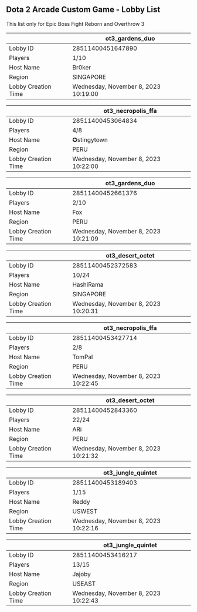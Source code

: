 ## Dota 2 Arcade Custom Game - Lobby List

This list only for Epic Boss Fight Reborn and Overthrow 3

|  | ot3_gardens_duo |
| ------ | ------ |
| Lobby ID | 28511400451647890 |
| Players | 1/10 |
| Host Name | Br0ker |
| Region | SINGAPORE |
| Lobby Creation Time | Wednesday, November 8, 2023 10:19:00 |


|  | ot3_necropolis_ffa |
| ------ | ------ |
| Lobby ID | 28511400453064834 |
| Players | 4/8 |
| Host Name | ✪stingytown |
| Region | PERU |
| Lobby Creation Time | Wednesday, November 8, 2023 10:22:00 |


|  | ot3_gardens_duo |
| ------ | ------ |
| Lobby ID | 28511400452661376 |
| Players | 2/10 |
| Host Name | Fox |
| Region | PERU |
| Lobby Creation Time | Wednesday, November 8, 2023 10:21:09 |


|  | ot3_desert_octet |
| ------ | ------ |
| Lobby ID | 28511400452372583 |
| Players | 10/24 |
| Host Name | HashiRama |
| Region | SINGAPORE |
| Lobby Creation Time | Wednesday, November 8, 2023 10:20:31 |


|  | ot3_necropolis_ffa |
| ------ | ------ |
| Lobby ID | 28511400453427714 |
| Players | 2/8 |
| Host Name | TomPal |
| Region | PERU |
| Lobby Creation Time | Wednesday, November 8, 2023 10:22:45 |


|  | ot3_desert_octet |
| ------ | ------ |
| Lobby ID | 28511400452843360 |
| Players | 22/24 |
| Host Name | ARi |
| Region | PERU |
| Lobby Creation Time | Wednesday, November 8, 2023 10:21:32 |


|  | ot3_jungle_quintet |
| ------ | ------ |
| Lobby ID | 28511400453189403 |
| Players | 1/15 |
| Host Name | Reddy |
| Region | USWEST |
| Lobby Creation Time | Wednesday, November 8, 2023 10:22:16 |


|  | ot3_jungle_quintet |
| ------ | ------ |
| Lobby ID | 28511400453416217 |
| Players | 13/15 |
| Host Name | Jajoby |
| Region | USEAST |
| Lobby Creation Time | Wednesday, November 8, 2023 10:22:43 |


